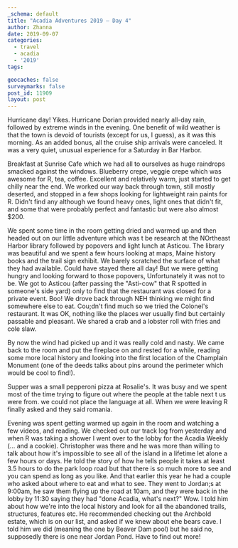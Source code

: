 ```yaml
---
_schema: default
title: "Acadia Adventures 2019 – Day 4"
author: Zhanna
date: 2019-09-07
categories: 
  - travel
  - acadia
  - '2019'
tags:

geocaches: false
surveymarks: false
post_id: 11909
layout: post  
---
```


Hurricane day! Yikes. Hurricane Dorian provided nearly all-day rain, followed by extreme winds in the evening. One benefit of wild weather is that the town is devoid of tourists (except for us, I guess), as it was this morning. As an added bonus, all the cruise ship arrivals were canceled. It was a very quiet, unusual experience for a Saturday in Bar Harbor. 

Breakfast at Sunrise Cafe which we had all to ourselves as huge raindrops smacked against the windows. Blueberry crepe, veggie crepe which was awesome for R, tea, coffee. Excellent and relatively warm, just started to get chilly near the end. We worked our way back through town, still mostly deserted, and stopped in a few shops looking for lightweight rain paints for R. Didn't find any although we found heavy ones, light ones that didn't fit, and some that were probably perfect and fantastic but were also almost $200. 

We spent some time in the room getting dried and warmed up and then headed out on our little adventure which was t be research at the NOrtheast Harbor library followed by popovers and light lunch at Asticou. The library was beautiful and we spent a few hours looking at maps, Maine history books and the trail sign exhibit. We barely scratched the surface of what they had available. Could have stayed there all day! But we were getting hungry and looking forward to those popovers, Unfortunately it was not to be. We got to Asticou (after passing the "Asti-cow" that R spotted in someone's side yard) only to find that the restaurant was closed for a private event. Boo! We drove back through NEH thinking we might find somewhere else to eat. Cou;dn't find much so we tried the Colonel's restaurant. It was OK, nothing like the places wer usually find but certainly passable and pleasant. We shared a crab and a lobster roll with fries and cole slaw. 

By now the wind had picked up and it was really cold and nasty. We came back to the room and put the fireplace on and rested for a while, reading some more local history and looking into the first location of the Champlain Monument (one of the deeds talks about pins around the perimeter which would be cool to find!). 

Supper was a small pepperoni pizza at Rosalie's. It was busy and we spent most of the time trying to figure out where the people at the table next t us were from. we could not place the language at all. When we were leaving R finally asked and they said romania.

Evening was spent getting warmed up again in the room and watching a few videos, and reading. We checked out our track log from yesterday and when R was taking a shower I went over to the lobby for the Acadia Weekly (... and a cookie). Christopher was there and he was more than willing to talk about how it's impossible to see all of the island in a lifetime let alone a few hours or days. He told the story of how he tells people it takes at least 3.5 hours to do the park loop road but that there is so much more to see and you can spend as long as you like. And that earlier this year he had a couple who asked about where to eat and what to see. They went to Jordan;s at 9:00am, he saw them flying up the road at 10am, and they were back in the lobby by 11:30 saying they had "done Acadia, what's next?" Wow. I told him about how we're into the local history and look for all the abandoned trails, structures, features etc. He recommended checking out the Archbold estate, which is on our list, and asked if we knew about ehe bears cave. I told him we did (meaning the one by Beaver Dam pool) but he said no, supposedly there is one near Jordan Pond. Have to find out more!

